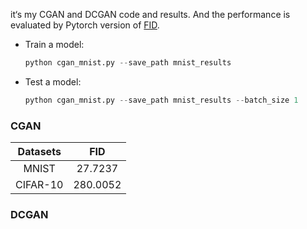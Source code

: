 it‘s my CGAN and DCGAN code and results. And the performance is evaluated by Pytorch version of  [FID](https://github.com/mseitzer/pytorch-fid).

* Train  a model:

  ```python
  python cgan_mnist.py --save_path mnist_results
  ```

* Test a model:

  ```python
  python cgan_mnist.py --save_path mnist_results --batch_size 1 
  ```

### CGAN
| Datasets | FID |
| :------: | :----: |
| MNIST |  27.7237|
| CIFAR-10 | 280.0052 |


### DCGAN

